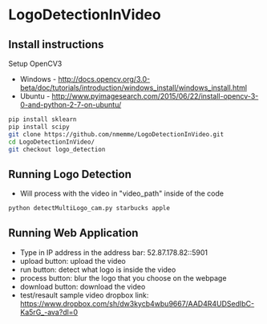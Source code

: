 # LogoDetectionInVideo

## Install instructions

Setup OpenCV3 
* Windows - http://docs.opencv.org/3.0-beta/doc/tutorials/introduction/windows_install/windows_install.html
* Ubuntu - http://www.pyimagesearch.com/2015/06/22/install-opencv-3-0-and-python-2-7-on-ubuntu/

```bash
pip install sklearn
pip install scipy
git clone https://github.com/nmemme/LogoDetectionInVideo.git
cd LogoDetectionInVideo/
git checkout logo_detection
```


## Running Logo Detection
* Will process with the video in "video_path" inside of the code
```bash
python detectMultiLogo_cam.py starbucks apple

```

## Running Web Application
* Type in IP address in the address bar: 52.87.178.82::5901
* upload button: upload the video
* run button: detect what logo is inside the video 
* process button: blur the logo that you choose on the webpage
* download button: download the video
* test/resault sample video dropbox link: https://www.dropbox.com/sh/dw3kycb4wbu9667/AAD4R4UDSedIbC-Ka5rG_-ava?dl=0
